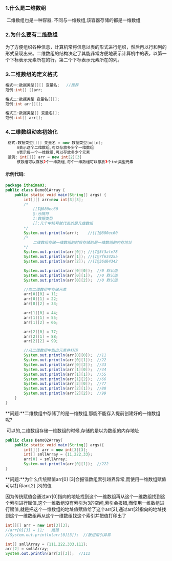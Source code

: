 ### 1.什么是二维数组

​		二维数组也是一种容器, 不同与一维数组,该容器存储的都是一维数组

### 2.为什么要有二维数组

​    	为了方便组织各种信息，计算机常将信息以表的形式进行组织，然后再以行和列的形式呈现出来。二维数组的结构决定了其能非常方便地表示计算机中的表，以第一个下标表示元素所在的行，第二个下标表示元素所在的列。

### 3.二维数组的定义格式

```java
格式一:数据类型[][] 变量名;   //推荐
范例:int[] []arr;
```

```java
格式二:数据类型 变量名[][];
范例:int arr[][];
```

```java
格式三:数据类型[] 变量名[];
范例:int[] arr[];
```

### 4.二维数组动态初始化

```java
 格式:数据类型[][] 变量名 = new 数据类型[m][n];
     m表示这个二维数组,可以存放多少个一维数组
     n表示每一个一维数组,可以存放多少个元素
 范例: int[][] arr = new int[2][3]
     该数组可以存放2个一维数组,每个一维数组可以存放3个int类型元素
```

#### 示例代码:

```java
package itheima03; 
public class Demo01Array {
    public static void main(String[] args) {
        int[][] arr=new int[3][3];
        /*
            [[I@880ec60
            @:分隔符
            I:数据类型
            [[:几个中括号就代表的是几维数组
        */
        System.out.println(arr);    //[[I@880ec60
        /*
            二维数组存储一维数组的时候存储的是一维数组的内存地址
        */
        System.out.println(arr[0]); //[I@3f3afe78
        System.out.println(arr[1]); //[I@7f63425a
        System.out.println(arr[2]); //[I@36d64342

        System.out.println(arr[0][0]);  //0 默认值
        System.out.println(arr[0][1]);  //0 默认值
        System.out.println(arr[0][2]);  //0 默认值

        //向二维数组中存储元素
        arr[0][0] = 11;
        arr[0][1] = 22;
        arr[0][2] = 33;

        arr[1][0] = 44;
        arr[1][1] = 55;
        arr[1][2] = 66;

        arr[2][0] = 77;
        arr[2][1] = 88;
        arr[2][2] = 99;

        //从二维数组中取出元素并打印
        System.out.println(arr[0][0]);  //11
        System.out.println(arr[0][1]);  //22
        System.out.println(arr[0][2]);  //33
        System.out.println(arr[1][0]);  //44
        System.out.println(arr[1][1]);  //55
        System.out.println(arr[1][2]);  //66
        System.out.println(arr[2][0]);  //77
        System.out.println(arr[2][1]);  //88
        System.out.println(arr[2][2]);  //99
    }
}
```

**问题:**二维数组中存储了的是一维数组,那能不能存入提前创建好的一维数组呢?

​	可以的,二维数组存储一维数组的时候,存储的是以为数组的内存地址

```java
public class Demo02Array{
    public static void main(String[] args){
        int[][] arr = new int[3][3];
        int[] smllArray = {11,222,33};
        arr[0] = smllArray;
        System.out.println(arr[0][1]);	//222
}
```

**问题:**为什么传统赋值arr[0] [3]会报错数组索引越界异常,而使用一维数组赋值可以打印arr[2] [3]的值

​		因为传统赋值会通过arr[0]指向的地址找到这个一维数组再从这个一维数组找到这个索引进行赋值,这个一维数组没有索引为3的空间,索引会报错,而使用一维数组进行赋值,就是把这个一维数组的地址值赋值给了这个arr[2],通过arr[2]指向的地址找到这个一维数组再从这个一维数组找这个索引并把值打印出了

```java
int[][] arr = new int[3][3];
//arr[0][3] = 11;	报错
//System.out.println(arr[0][3]);  //数组索引异常

int[] smllArray = {111,222,333,111};
arr[2] = smllArray;
System.out.println(arr[2][3]);  //111
```

